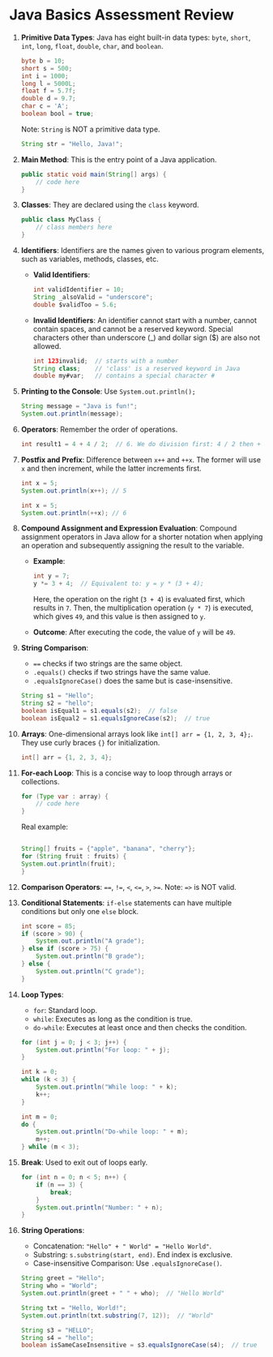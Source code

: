 # Java Basics Assessment Review

1.  **Primitive Data Types**: Java has eight built-in data types: `byte`, `short`, `int`, `long`, `float`, `double`, `char`, and `boolean`.

    ```java
    byte b = 10;
    short s = 500;
    int i = 1000;
    long l = 5000L;
    float f = 5.7f;
    double d = 9.7;
    char c = 'A';
    boolean bool = true;
    ```

    Note: `String` is NOT a primitive data type.

    ```java
    String str = "Hello, Java!";
    ```

2.  **Main Method**: This is the entry point of a Java application.

    ```java
    public static void main(String[] args) {
        // code here
    }
    ```

3.  **Classes**: They are declared using the `class` keyword.

    ```java
    public class MyClass {
        // class members here
    }
    ```

4.  **Identifiers**: Identifiers are the names given to various program elements, such as variables, methods, classes, etc.

    - **Valid Identifiers**:

      ```java
      int validIdentifier = 10;
      String _alsoValid = "underscore";
      double $validToo = 5.6;
      ```

    - **Invalid Identifiers**:
      An identifier cannot start with a number, cannot contain spaces, and cannot be a reserved keyword. Special characters other than underscore (\_) and dollar sign ($) are also not allowed.
      ```java
      int 123invalid;  // starts with a number
      String class;    // 'class' is a reserved keyword in Java
      double my#var;   // contains a special character #
      ```

5.  **Printing to the Console**: Use `System.out.println();`

    ```java
    String message = "Java is fun!";
    System.out.println(message);
    ```

6.  **Operators**: Remember the order of operations.

    ```java
    int result1 = 4 + 4 / 2;  // 6. We do division first: 4 / 2 then + 4.
    ```

7.  **Postfix and Prefix**: Difference between `x++` and `++x`. The former will use `x` and then increment, while the latter increments first.

    ```java
    int x = 5;
    System.out.println(x++); // 5
    ```

    ```java
    int x = 5;
    System.out.println(++x); // 6
    ```

8.  **Compound Assignment and Expression Evaluation**: Compound assignment operators in Java allow for a shorter notation when applying an operation and subsequently assigning the result to the variable.

    - **Example**:

      ```java
      int y = 7;
      y *= 3 + 4;  // Equivalent to: y = y * (3 + 4);
      ```

      Here, the operation on the right (`3 + 4`) is evaluated first, which results in `7`. Then, the multiplication operation (`y * 7`) is executed, which gives `49`, and this value is then assigned to `y`.

    - **Outcome**:
      After executing the code, the value of `y` will be `49`.

9.  **String Comparison**:

    - `==` checks if two strings are the same object.
    - `.equals()` checks if two strings have the same value.
    - `.equalsIgnoreCase()` does the same but is case-insensitive.

    ```java
    String s1 = "Hello";
    String s2 = "hello";
    boolean isEqual1 = s1.equals(s2);  // false
    boolean isEqual2 = s1.equalsIgnoreCase(s2);  // true
    ```

10. **Arrays**: One-dimensional arrays look like `int[] arr = {1, 2, 3, 4};`. They use curly braces `{}` for initialization.

    ```java
    int[] arr = {1, 2, 3, 4};
    ```

11. **For-each Loop**: This is a concise way to loop through arrays or collections.

    ```java
    for (Type var : array) {
        // code here
    }
    ```

    Real example:

    ```java

    String[] fruits = {"apple", "banana", "cherry"};
    for (String fruit : fruits) {
    System.out.println(fruit);
    }
    ```

12. **Comparison Operators**: `==`, `!=`, `<`, `<=`, `>`, `>=`. Note: `=>` is NOT valid.

13. **Conditional Statements**: `if-else` statements can have multiple conditions but only one `else` block.

    ```java
    int score = 85;
    if (score > 90) {
        System.out.println("A grade");
    } else if (score > 75) {
        System.out.println("B grade");
    } else {
        System.out.println("C grade");
    }
    ```

14. **Loop Types**:

    - `for`: Standard loop.
    - `while`: Executes as long as the condition is true.
    - `do-while`: Executes at least once and then checks the condition.

    ```java
    for (int j = 0; j < 3; j++) {
        System.out.println("For loop: " + j);
    }

    int k = 0;
    while (k < 3) {
        System.out.println("While loop: " + k);
        k++;
    }

    int m = 0;
    do {
        System.out.println("Do-while loop: " + m);
        m++;
    } while (m < 3);
    ```

15. **Break**: Used to exit out of loops early.

    ```java
    for (int n = 0; n < 5; n++) {
        if (n == 3) {
            break;
        }
        System.out.println("Number: " + n);
    }
    ```

16. **String Operations**:

    - Concatenation: `"Hello" + " World" = "Hello World"`.
    - Substring: `s.substring(start, end)`. End index is exclusive.
    - Case-insensitive Comparison: Use `.equalsIgnoreCase()`.

    ```java
    String greet = "Hello";
    String who = "World";
    System.out.println(greet + " " + who);  // "Hello World"

    String txt = "Hello, World!";
    System.out.println(txt.substring(7, 12));  // "World"

    String s3 = "HELLO";
    String s4 = "hello";
    boolean isSameCaseInsensitive = s3.equalsIgnoreCase(s4);  // true
    ```
